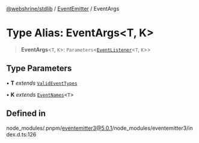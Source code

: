 [@webshrine/stdlib](../../../globals.md) / [EventEmitter](../index.md) / EventArgs

# Type Alias: EventArgs\<T, K\>

> **EventArgs**\<`T`, `K`\>: `Parameters`\<[`EventListener`](EventListener.md)\<`T`, `K`\>\>

## Type Parameters

• **T** *extends* [`ValidEventTypes`](ValidEventTypes.md)

• **K** *extends* [`EventNames`](EventNames.md)\<`T`\>

## Defined in

node\_modules/.pnpm/eventemitter3@5.0.1/node\_modules/eventemitter3/index.d.ts:126
